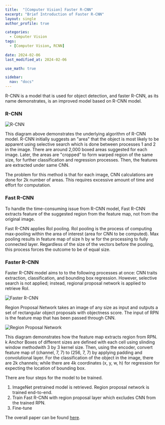 ```yaml
---
title:  "[Computer Vision] Faster R-CNN"
excerpt: "Brief Introduction of Faster R-CNN"
layout: single
author_profile: true

categories:
  - Computer Vision
tags:
  - [Computer Vision, RCNN]
 
date: 2024-02-06
last_modified_at: 2024-02-06

use_math: true

sidebar:
  nav: "docs"
---
```


R-CNN is a model that is used for object detection, and faster R-CNN, as its name demonstrates, is an improved model based on R-CNN model. 

<h3>R-CNN</h3>

![R-CNN](https://github.com/jaehwan-c/jaehwan-c.github.io/assets/102342190/12cf0ee2-93a6-4ed1-aad1-68a384aab0fb)

This diagram above demonstrates the underlying algorithm of R-CNN model. R-CNN initially suggests an "area" that the object is most likely to be apparent using selective search which is done between processes 1 and 2 in the image. There are around 2,000 boxed areas suggested for each image. Later, the areas are "cropped" to form warped region of the same size, for further classification and regression processes. Then, the features are extracted under same CNN.

The problem for this method is that for each image, CNN calculations are done for 2k number of areas. This requires excessive amount of time and effort for computation. 

<h3>Fast R-CNN</h3>

To handle the time-consuming issue from R-CNN model, Fast R-CNN extracts feature of the suggested region from the feature map, not from the original image.

Fast R-CNN applies RoI pooling. RoI pooling is the process of computing max-pooling within the area of interest (area for CNN to be computed). Max pooling results in feature map of size h by w for the processing to fully connected layer. Regardless of the size of the vectors before the pooling, this process forces the outcome to be of equal size.

<h3>Faster R-CNN</h3>

Faster R-CNN model aims to to the following processes at once: CNN traits extraction, classification, and bounding box regression. However, selective search is not applied; instead, regional proposal network is applied to retrieve RoI.

![Faster R-CNN](https://github.com/jaehwan-c/jaehwan-c.github.io/assets/102342190/cd3397ba-f3a7-4e6d-af8e-e7a49ce00b13)

Region Proposal Network takes an image of any size as input and outputs a set of rectangular object proposals with objectness score. The input of RPN is the feature map that has been passed through CNN.

![Region Proposal Network](https://github.com/jaehwan-c/jaehwan-c.github.io/assets/102342190/b71f2d7b-7173-4729-925d-535d067e413f)

This diagram demonstrates how the feature map extracts region from RPN. k Anchor Boxes of different sizes are defined with each cell using slinding window methodwith 3 by 3 kernel size. Then, using the encoder, convert feature map of (channel, 7, 7) to (256, 7, 7) by applying padding and convolutional layer. For the classification of the object in the image, there are 2k channels; while there are 4k coordinates (x, y, w, h) for regression for expecting the location of bounding box.

There are four steps for the model to be trained.

1. ImageNet pretrained model is retrieved. Region proposal network is trained end-to-end.
2. Train Fast R-CNN with region proposal layer which excludes CNN from the trained RPN.
3. Fine-tune 

The overall paper can be found [here](https://welcome-to-dewy-world.tistory.com/110).